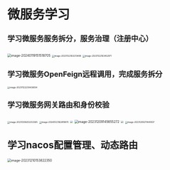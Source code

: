 # 微服务学习


### 学习微服务服务拆分，服务治理（注册中心）

<img src="https://cdn.jsdelivr.net/gh/Stromwyrm-x/blog-image/img/image-20240119151518705.png" alt="image-20240119151518705" style="zoom: 50%;" />

<img src="https://cdn.jsdelivr.net/gh/Stromwyrm-x/blog-image/img/register-center.png" alt="image-20231122163213498" style="zoom: 33%;" />

<img src="https://cdn.jsdelivr.net/gh/Stromwyrm-x/blog-image/img/register-info.png" alt="image-20231122163452971" style="zoom: 33%;" />




### 学习微服务OpenFeign远程调用，完成服务拆分

<img src="https://cdn.jsdelivr.net/gh/Stromwyrm-x/blog-image/img/openfeign.png" alt="image-20231122230438054" style="zoom:33%;" />

### 学习微服务网关路由和身份校验

<img src="https://cdn.jsdelivr.net/gh/Stromwyrm-x/blog-image/img/image-20231208202253365.png" alt="image-20231208202253365" style="zoom:33%;" />

<img src="https://cdn.jsdelivr.net/gh/Stromwyrm-x/blog-image/img/image-20240123162819870.png" alt="image-20240123162819870" style="zoom:33%;" />

<img src="https://cdn.jsdelivr.net/gh/Stromwyrm-x/blog-image/img/image-20240123163307551.png" style="zoom:33%;" />

<img src="https://cdn.jsdelivr.net/gh/Stromwyrm-x/blog-image/img/image-20231209145655272.png" alt="image-20231209145655272" style="zoom: 50%;" />

<img src="https://cdn.jsdelivr.net/gh/Stromwyrm-x/blog-image/img/image-20231209145248193.png" style="zoom: 33%;" />

<img src="https://cdn.jsdelivr.net/gh/Stromwyrm-x/blog-image/img/image-20231209211440937.png" alt="image-20231209211440937" style="zoom:33%;" />



## 学习nacos配置管理、动态路由

<img src="https://cdn.jsdelivr.net/gh/Stromwyrm-x/blog-image/img/image-20231210153822350.png" alt="image-20231210153822350" style="zoom: 50%;" />

